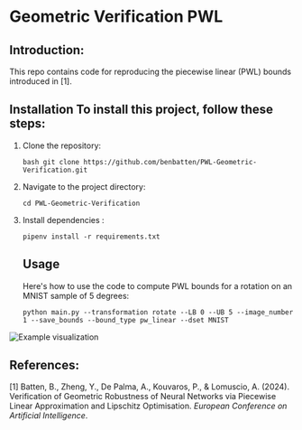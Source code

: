 # Geometric Verification PWL

## Introduction:

This repo contains code for reproducing the piecewise linear (PWL) bounds introduced in [1].



## Installation To install this project, follow these steps:

1. Clone the repository:

   ```bash git clone https://github.com/benbatten/PWL-Geometric-Verification.git```

2. Navigate to the project directory:

   ```cd PWL-Geometric-Verification```

3. Install dependencies :

   ```pipenv install -r requirements.txt```


   ## Usage

   Here's how to use the code to compute PWL bounds for a rotation on an MNIST sample of 5 degrees:

   ```python main.py --transformation rotate --LB 0 --UB 5 --image_number 1 --save_bounds --bound_type pw_linear --dset MNIST```

<img src="visualization.png" alt="Example visualization" />

## References:

[1] Batten, B., Zheng, Y., De Palma, A., Kouvaros, P., & Lomuscio, A. (2024). Verification of Geometric Robustness of Neural Networks via Piecewise Linear Approximation and Lipschitz Optimisation. _European Conference on Artificial Intelligence_.